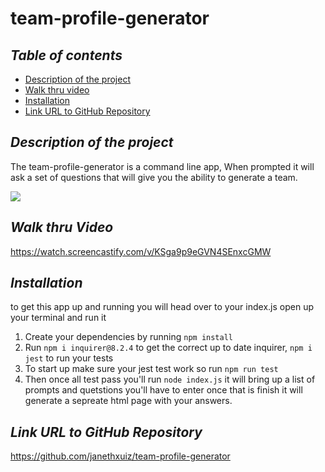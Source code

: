 # team-profile-generator

## **_Table of contents_**
* [Description of the project](#description-of-the-project)
* [Walk thru video](#walk-thru-video)
* [Installation](#installation)
* [Link URL to GitHub Repository](#link-URL-to-GitHub-repository)

## **_Description of the project_**
The team-profile-generator is a command line app, When prompted it will ask a set of questions that will give you the ability to generate a team.


![](./module%2010%20team%20generator.gif)

## **_Walk thru Video_**
https://watch.screencastify.com/v/KSga9p9eGVN4SEnxcGMW

## **_Installation_**
to get this app up and running you will head over to your index.js open up your terminal and run it

1. Create your dependencies by running ``npm install``
2. Run ``npm i inquirer@8.2.4`` to get the correct up to date inquirer, ``npm i jest`` to run your tests
4. To start up make sure your jest test work so run ``npm run test`` 
5. Then once all test pass you'll run ``node index.js`` it will bring up a list of prompts and quetstions you'll have to enter once that is finish it will generate a sepreate html page with your answers.

## **_Link URL to GitHub Repository_**
https://github.com/janethxuiz/team-profile-generator